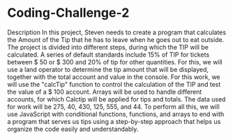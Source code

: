 # Coding-Challenge-2

Description
In this project, Steven needs to create a program that calculates the Amount of the Tip that he has to leave when he goes out to eat outside. The project is divided into different steps, during which the TIP will be calculated. A series of default standards include 15% of TIP for tickets between $ 50 or $ 300 and 20% of tip for other quantities. For this, we will use a land operator to determine the tip amount that will be displayed, together with the total account and value in the console. For this work, we will use the "calcTip" function to control the calculation of the TIP and test the value of a $ 100 account. Arrays will be used to handle different accounts, for which Calctip will be applied for tips and totals. The data used for work will be 275, 40, 430, 125, 555, and 44. To perform all this, we will use JavaScript with conditional functions, functions, and arrays to end with a program that serves us tips using a step-by-step approach that helps us organize the code easily and understandably.
